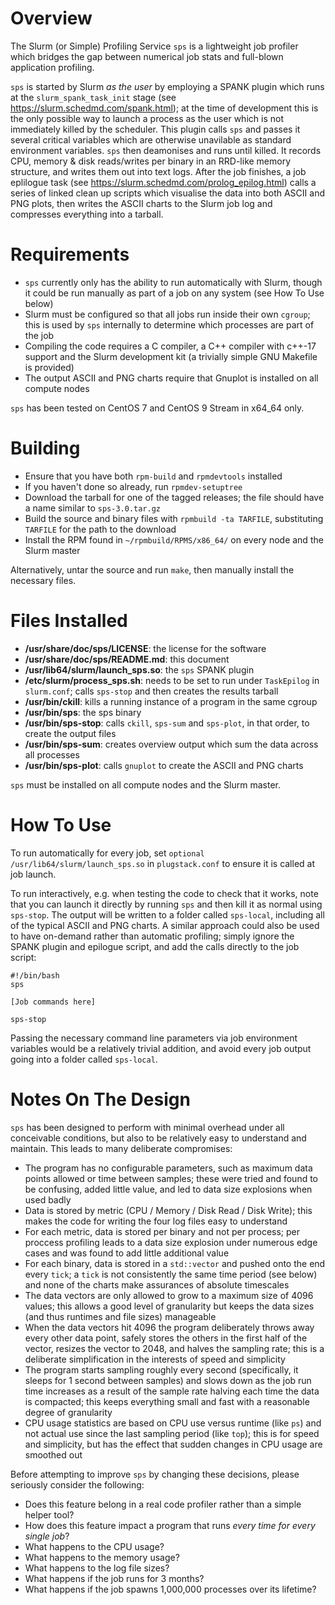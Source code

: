 # Overview

The Slurm (or Simple) Profiling Service `sps` is a lightweight job profiler which bridges the gap between numerical job stats and full-blown application profiling.

`sps` is started by Slurm *as the user* by employing a SPANK plugin which runs at the `slurm_spank_task_init` stage (see https://slurm.schedmd.com/spank.html); at the time of development this is the only possible way to launch a process as the user which is not immediately killed by the scheduler. This plugin calls `sps` and passes it several critical variables which are otherwise unavilable as standard environment variables. `sps` then deamonises and runs until killed. It records CPU, memory & disk reads/writes per binary in an RRD-like memory structure, and writes them out into text logs. After the job finishes, a job eplilogue task (see https://slurm.schedmd.com/prolog_epilog.html) calls a series of linked clean up scripts which visualise the data into both ASCII and PNG plots, then writes the ASCII charts to the Slurm job log and compresses everything into a tarball.

# Requirements

- `sps` currently only has the ability to run automatically with Slurm, though it could be run manually as part of a job on any system (see How To Use below)
- Slurm must be configured so that all jobs run inside their own `cgroup`; this is used by `sps` internally to determine which processes are part of the job
- Compiling the code requires a C compiler, a C++ compiler with c++-17 support and the Slurm development kit (a trivially simple GNU Makefile is provided)
- The output ASCII and PNG charts require that Gnuplot is installed on all compute nodes

`sps` has been tested on CentOS 7 and CentOS 9 Stream in x64_64 only.

# Building

- Ensure that you have both `rpm-build` and `rpmdevtools` installed
- If you haven't done so already, run `rpmdev-setuptree` 
- Download the tarball for one of the tagged releases; the file should have a name similar to `sps-3.0.tar.gz`
- Build the source and binary files with `rpmbuild -ta TARFILE`, substituting `TARFILE` for the path to the download
- Install the RPM found in `~/rpmbuild/RPMS/x86_64/` on every node and the Slurm master

Alternatively, untar the source and run `make`, then manually install the necessary files.

# Files Installed

- **/usr/share/doc/sps/LICENSE**: the license for the software
- **/usr/share/doc/sps/README.md**: this document
- **/usr/lib64/slurm/launch_sps.so**: the `sps` SPANK plugin
- **/etc/slurm/process_sps.sh**: needs to be set to run under `TaskEpilog` in `slurm.conf`; calls `sps-stop` and then creates the results tarball
- **/usr/bin/ckill**: kills a running instance of a program in the same cgroup
- **/usr/bin/sps**: the sps binary
- **/usr/bin/sps-stop**: calls `ckill`, `sps-sum` and `sps-plot`, in that order, to create the output files
- **/usr/bin/sps-sum**: creates overview output which sum the data across all processes
- **/usr/bin/sps-plot**: calls `gnuplot` to create the ASCII and PNG charts

`sps` must be installed on all compute nodes and the Slurm master.

# How To Use

To run automatically for every job, set `optional /usr/lib64/slurm/launch_sps.so` in `plugstack.conf` to ensure it is called at job launch.

To run interactively, e.g. when testing the code to check that it works, note that you can launch it directly by running `sps` and then kill it as normal using `sps-stop`. The output will be written to a folder called `sps-local`, including all of the typical ASCII and PNG charts. A similar approach could also be used to have on-demand rather than automatic profiling; simply ignore the SPANK plugin and epilogue script, and add the calls directly to the job script:

```
#!/bin/bash
sps

[Job commands here]

sps-stop
``` 

Passing the necessary command line parameters via job environment variables would be a relatively trivial addition, and avoid every job output going into a folder called `sps-local`.

# Notes On The Design

`sps` has been designed to perform with minimal overhead under all conceivable conditions, but also to be relatively easy to understand and maintain. This leads to many deliberate compromises:

- The program has no configurable parameters, such as maximum data points allowed or time between samples; these were tried and found to be confusing, added little value, and led to data size explosions when used badly
- Data is stored by metric (CPU / Memory / Disk Read / Disk Write); this makes the code for writing the four log files easy to understand
- For each metric, data is stored per binary and not per process; per proccess profiling leads to a data size explosion under numerous edge cases and was found to add little additional value
- For each binary, data is stored in a `std::vector` and pushed onto the end every `tick`; a `tick` is not consistently the same time period (see below) and none of the charts make assurances of absolute timescales
- The data vectors are only allowed to grow to a maximum size of 4096 values; this allows a good level of granularity but keeps the data sizes (and thus runtimes and file sizes) manageable
- When the data vectors hit 4096 the program deliberately throws away every other data point, safely stores the others in the first half of the vector, resizes the vector to 2048, and halves the sampling rate; this is a deliberate simplification in the interests of speed and simplicity
- The program starts sampling roughly every second (specifically, it sleeps for 1 second between samples) and slows down as the job run time increases as a result of the sample rate halving each time the data is compacted; this keeps everything small and fast with a reasonable degree of granularity
- CPU usage statistics are based on CPU use versus runtime (like `ps`) and not actual use since the last sampling period (like `top`); this is for speed and simplicity, but has the effect that sudden changes in CPU usage are smoothed out

Before attempting to improve `sps` by changing these decisions, please seriously consider the following:

- Does this feature belong in a real code profiler rather than a simple helper tool?
- How does this feature impact a program that runs *every time for every single job*?
- What happens to the CPU usage?
- What happens to the memory usage?
- What happens to the log file sizes?
- What happens if the job runs for 3 months?
- What happens if the job spawns 1,000,000 processes over its lifetime?
